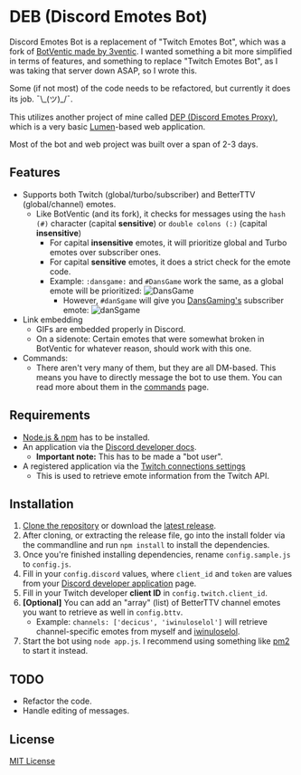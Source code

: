 # DEB (Discord Emotes Bot)
Discord Emotes Bot is a replacement of "Twitch Emotes Bot", which was a fork of [BotVentic made by 3ventic](https://github.com/3ventic/BotVentic).
I wanted something a bit more simplified in terms of features, and something to replace "Twitch Emotes Bot", as I was taking that server down ASAP, so I wrote this.

Some (if not most) of the code needs to be refactored, but currently it does its job. ¯\\\_(ツ)\_/¯.

This utilizes another project of mine called [DEP (Discord Emotes Proxy)](https://github.com/Decicus/DEP), which is a very basic [Lumen](https://lumen.laravel.com/)-based web application.

Most of the bot and web project was built over a span of 2-3 days.

## Features
- Supports both Twitch (global/turbo/subscriber) and BetterTTV (global/channel) emotes.
    - Like BotVentic (and its fork), it checks for messages using the `hash (#)` character (capital **sensitive**) or `double colons (:)` (capital **insensitive**)
        - For capital **insensitive** emotes, it will prioritize global and Turbo emotes over subscriber ones.
        - For capital **sensitive** emotes, it does a strict check for the emote code.
        - Example: `:dansgame:` and `#DansGame` work the same, as a global emote will be prioritized: ![DansGame](https://static-cdn.jtvnw.net/emoticons/v1/33/1.0)
            - However, `#danSgame` will give you [DansGaming's](https://www.twitch.tv/dansgaming) subscriber emote: ![danSgame](https://static-cdn.jtvnw.net/emoticons/v1/109603/1.0)
- Link embedding
    - GIFs are embedded properly in Discord.
    - On a sidenote: Certain emotes that were somewhat broken in BotVentic for whatever reason, should work with this one.
- Commands:
    - There aren't very many of them, but they are all DM-based. This means you have to directly message the bot to use them. You can read more about them in the [commands](COMMANDS.md) page.

## Requirements
- [Node.js & npm](https://nodejs.org/) has to be installed.
- An application via the [Discord developer docs](https://discordapp.com/developers/docs/intro).
    - **Important note:** This has to be made a "bot user".
- A registered application via the [Twitch connections settings](https://www.twitch.tv/settings/connections)
    - This is used to retrieve emote information from the Twitch API.

## Installation
1. [Clone the repository](https://help.github.com/articles/cloning-a-repository/) or download the [latest release](https://github.com/Decicus/DEB/releases/latest).
2. After cloning, or extracting the release file, go into the install folder via the commandline and run `npm install` to install the dependencies.
3. Once you're finished installing dependencies, rename `config.sample.js` to `config.js`.
4. Fill in your `config.discord` values, where `client_id` and `token` are values from your [Discord developer application](https://discordapp.com/developers/applications/me) page.
5. Fill in your Twitch developer **client ID** in `config.twitch.client_id`.
6. **[Optional]** You can add an "array" (list) of BetterTTV channel emotes you want to retrieve as well in `config.bttv`.
    - Example: `channels: ['decicus', 'iwinuloselol']` will retrieve channel-specific emotes from myself and [iwinuloselol](https://www.twitch.tv/iwinuloselol).
7. Start the bot using `node app.js`. I recommend using something like [pm2](https://github.com/Unitech/pm2) to start it instead.

## TODO
- Refactor the code.
- Handle editing of messages.

## License
[MIT License](LICENSE)
